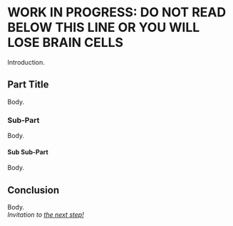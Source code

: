 <!--
.. title: Step 4: Tile Families
.. slug: step-5-tilefamily
.. date: 2017-06-26 05:00:00 UTC
.. type: text
-->

# WORK IN PROGRESS: DO NOT READ BELOW THIS LINE OR YOU WILL LOSE BRAIN CELLS

Introduction.  

## Part Title
Body.  

### Sub-Part
Body.  

#### Sub Sub-Part
Body.  

## Conclusion  
Body.  
*Invitation to [the next step!](link)*
